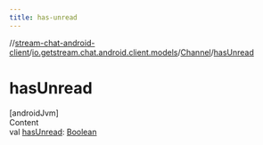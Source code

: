 ```yaml
---
title: has-unread
---
```

//[stream-chat-android-client](../../../index.md)/[io.getstream.chat.android.client.models](../index.md)/[Channel](index.md)/[hasUnread](hasUnread.md)



# hasUnread  
[androidJvm]  
Content  
val [hasUnread](hasUnread.md): [Boolean](https://kotlinlang.org/api/latest/jvm/stdlib/kotlin/-boolean/index.html)  



